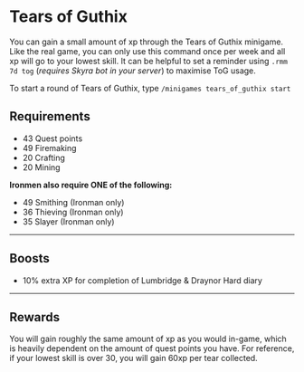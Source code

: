 # Tears of Guthix

You can gain a small amount of xp through the Tears of Guthix minigame. Like the real game, you can only use this command once per week and all xp will go to your lowest skill. It can be helpful to set a reminder using `.rmm 7d tog` (_requires Skyra bot in your server_) to maximise ToG usage.

To start a round of Tears of Guthix, type  `/minigames tears_of_guthix start`&#x20;

## Requirements

* 43 Quest points
* 49 Firemaking
* 20 Crafting
* 20 Mining

**Ironmen also require ONE of the following:**

* 49 Smithing (Ironman only)
* 36 Thieving (Ironman only)
* 35 Slayer (Ironman only)

***

## Boosts

* 10% extra XP for completion of Lumbridge & Draynor Hard diary

***

## Rewards

You will gain roughly the same amount of xp as you would in-game, which is heavily dependent on the amount of quest points you have. For reference, if your lowest skill is over 30, you will gain 60xp per tear collected.

